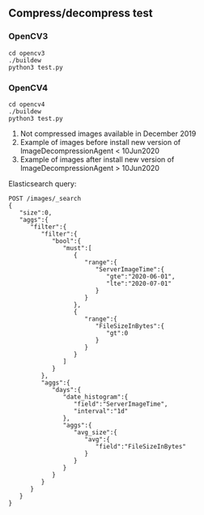 ## Compress/decompress test

### OpenCV3
```
cd opencv3
./buildew
python3 test.py
```

### OpenCV4

```
cd opencv4
./buildew
python3 test.py
```

1. Not compressed images available in December 2019
2. Example of images before install new version of ImageDecompressionAgent < 10Jun2020
3. Example of images after install new version of ImageDecompressionAgent > 10Jun2020


Elasticsearch query:
```
POST /images/_search
{
   "size":0,
   "aggs":{
      "filter":{
         "filter":{
            "bool":{
               "must":[
                  {
                     "range":{
                        "ServerImageTime":{
                           "gte":"2020-06-01",
                           "lte":"2020-07-01"
                        }
                     }
                  },
                  {
                     "range":{
                        "FileSizeInBytes":{
                           "gt":0
                        }
                     }
                  }
               ]
            }
         },
         "aggs":{
            "days":{
               "date_histogram":{
                  "field":"ServerImageTime",
                  "interval":"1d"
               },
               "aggs":{
                  "avg_size":{
                     "avg":{
                        "field":"FileSizeInBytes"
                     }
                  }
               }
            }
         }
      }
   }
}
```